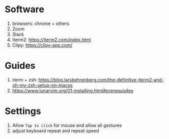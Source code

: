 # Software 
1. browsers: chrome + others
2. Zoom
3. Slack
4. Iterm2: https://iterm2.com/index.html
5. Clipy: https://clipy-app.com/

# Guides
1. iterm + zsh: https://blog.larsbehrenberg.com/the-definitive-iterm2-and-oh-my-zsh-setup-on-macos
2. https://www.lunarvim.org/01-installing.html#prerequisites


# Settings

1. Allow `Tap to click` for mouse and allow all gestures
2. adjust keyboard repeat and repeat speed

